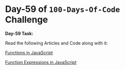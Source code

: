 # Day-59 of `100-Days-Of-Code` Challenge

**Day-59 Task:**

Read the following Articles and Code along with it:

[Functions in JavaScript](https://javascript.info/function-basics)

[Function Expressions in JavaScript](https://javascript.info/function-expressions)
